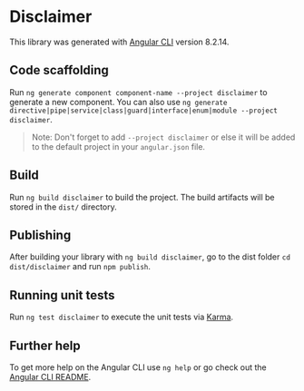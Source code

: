 # Disclaimer

This library was generated with [Angular CLI](https://github.com/angular/angular-cli) version 8.2.14.

## Code scaffolding

Run `ng generate component component-name --project disclaimer` to generate a new component. You can also use `ng generate directive|pipe|service|class|guard|interface|enum|module --project disclaimer`.
> Note: Don't forget to add `--project disclaimer` or else it will be added to the default project in your `angular.json` file. 

## Build

Run `ng build disclaimer` to build the project. The build artifacts will be stored in the `dist/` directory.

## Publishing

After building your library with `ng build disclaimer`, go to the dist folder `cd dist/disclaimer` and run `npm publish`.

## Running unit tests

Run `ng test disclaimer` to execute the unit tests via [Karma](https://karma-runner.github.io).

## Further help

To get more help on the Angular CLI use `ng help` or go check out the [Angular CLI README](https://github.com/angular/angular-cli/blob/master/README.md).
